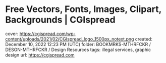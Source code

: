 # Free Vectors, Fonts, Images, Clipart, Backgrounds | CGIspread

cover: https://cgispread.com/wp-content/uploads/2021/02/CGIspread_logo_1500px_notext.png
created: December 10, 2022 12:23 PM (UTC)
folder: BOOKMRKS-MTHRFCKR / DESGN-MTHRFCKR / Design Resources
tags: illegal services, graphic design
url: https://cgispread.com